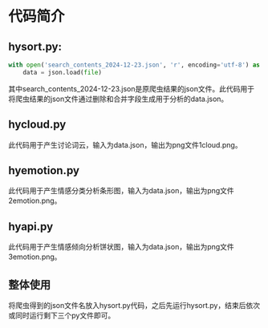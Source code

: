 # 代码简介
## hysort.py:
```python
with open('search_contents_2024-12-23.json', 'r', encoding='utf-8') as file:
    data = json.load(file)
```
其中search_contents_2024-12-23.json是原爬虫结果的json文件。此代码用于将爬虫结果的json文件通过删除和合并字段生成用于分析的data.json。
## hycloud.py
此代码用于产生讨论词云，输入为data.json，输出为png文件1cloud.png。
## hyemotion.py
此代码用于产生情感分类分析条形图，输入为data.json，输出为png文件2emotion.png。
## hyapi.py
此代码用于产生情感倾向分析饼状图，输入为data.json，输出为png文件3emotion.png。

## 整体使用
将爬虫得到的json文件名放入hysort.py代码，之后先运行hysort.py，结束后依次或同时运行剩下三个py文件即可。